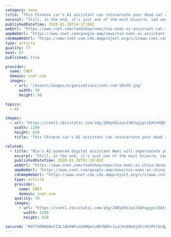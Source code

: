 ```yaml
---
category: news
title: "This Chinese car's AI assistant can reincarnate your dead cat and order you sympathy gifts"
excerpt: "Still, in the end, it's just one of the most bizarre, sad and genuinely upsetting attempts at marketing I've ever seen. Based on a true story, this video is, ostensibly, trying to show you how Nomi -- Nio's in-car AI assistant (which looks like a sphere on your dash with small cat ears) listens and adapts to your habits, making your life more ..."
publishedDateTime: 2020-01-28T14:17:00Z
webUrl: "https://www.cnet.com/roadshow/news/nio-nomi-ai-assistant-cat-sympathy-gifts/"
ampWebUrl: "https://www.cnet.com/google-amp/news/nio-nomi-ai-assistant-cat-sympathy-gifts/"
cdnAmpWebUrl: "https://www-cnet-com.cdn.ampproject.org/c/s/www.cnet.com/google-amp/news/nio-nomi-ai-assistant-cat-sympathy-gifts/"
type: article
quality: 77
heat: 87
published: true

provider:
  name: CNET
  domain: cnet.com
  images:
    - url: "/assets/images/organizations/cnet.com-50x50.jpg"
      width: 50
      height: 50

topics:
  - AI

images:
  - url: "https://cnet1.cbsistatic.com/img/2O8yG9zzozJ3AYugjpviEAtmVQE=/2020/01/28/da562e83-4257-4d6c-b806-08cf3b500833/screen-shot-2020-01-27-at-4-24-34-pm.png"
    width: 1200
    height: 630
    title: "This Chinese car's AI assistant can reincarnate your dead cat and order you sympathy gifts"

related:
  - title: "Nio's AI-powered digital assistant Nomi will impersonate your dead pet, among other problematic behaviors"
    excerpt: "Still, in the end, it's just one of the most bizarre, sad and genuinely upsetting attempts at marketing that I've ever seen. The video is, ostensibly, trying to show you how Nomi -- Nio's in-car AI assistant (which looks like a sphere on your dash with small cat ears) listens and adapts to your habits, making your life more convenient."
    publishedDateTime: 2020-01-28T01:10:00Z
    webUrl: "https://www.cnet.com/roadshow/news/nio-nomi-ai-china-deceased-pet-ev-suv-wtf/"
    ampWebUrl: "https://www.cnet.com/google-amp/news/nio-nomi-ai-china-deceased-pet-ev-suv-wtf/"
    cdnAmpWebUrl: "https://www-cnet-com.cdn.ampproject.org/c/s/www.cnet.com/google-amp/news/nio-nomi-ai-china-deceased-pet-ev-suv-wtf/"
    type: article
    provider:
      name: CNET
      domain: cnet.com
    quality: 70
    images:
      - url: "https://cnet1.cbsistatic.com/img/2O8yG9zzozJ3AYugjpviEAtmVQE=/2020/01/28/da562e83-4257-4d6c-b806-08cf3b500833/screen-shot-2020-01-27-at-4-24-34-pm.png"
        width: 1200
        height: 630

secured: "RSF7U6RWGNetZ3LlAhhWFuoVdMQwtcBbfbDk+1szC4r69mdj4ScY6lMlCUcQpwWntI/z2LYfrJXiJgjaUONq/bGPjm0kvpF2qnHG4YF+15bnzfOhFJNZtXZRpNBdpg1CcFM0IhgY3YHuJXopN+Bo1fT6sx6JiRX1vfB8bgUNWRVJFR5FAfa3oTf/tASDRShdDMLVOom95LS9JeVN6a14cZwCzG83pifQ/oxIbcbDvMqHPZJKEoKwZNNyHic6NGlIzs4GgG9CcvTSjoqRkh51DuJGN1ejKSnEuE6zJsUvinr1Unjbh3CzkeyMpaFl2+umGC4Gqd5V+l8IwsyUm/tXjrVZ6F/LyFmvsr6ZeZxXyA10kpoPeH3Zr5zxz6M99dOumRiPPuwGkKCbieP611U5eaiRUVarKAC/5eLHIbAh2vjVpYRf9qWPaM6zrz/XOeeuLpjwgCu82XD/aNO+mVHJmbdCHoJ0Z5vfAnlfP0hCKv4=;KVeorIuEGcObTA4GNYgFgQ=="
---
```


